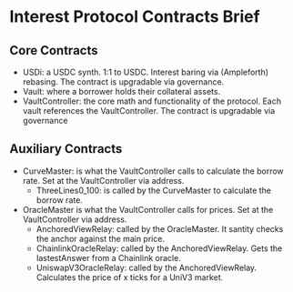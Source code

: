 # Interest Protocol Contracts Brief 

## Core Contracts
* USDi: a USDC synth. 1:1 to USDC. Interest baring via (Ampleforth) rebasing. The contract is upgradable via governance.
* Vault: where a borrower holds their collateral assets.
* VaultController: the core math and functionality of the protocol. Each vault references the VaultController. The contract is upgradable via governance

## Auxiliary Contracts
* CurveMaster: is what the VaultController calls to calculate the borrow rate. Set at the VaultController via address. 
    * ThreeLines0_100: is called by the CurveMaster to calculate the borrow rate.
* OracleMaster is what the VaultController calls for prices. Set at the VaultController via address. 
    * AnchoredViewRelay: called by the OracleMaster. It santity checks the anchor against the main price.
    * ChainlinkOracleRelay: called by the AnchoredViewRelay. Gets the lastestAnswer from a Chainlink oracle. 
    * UniswapV3OracleRelay: called by the AnchoredViewRelay. Calculates the price of x ticks for a UniV3 market.

